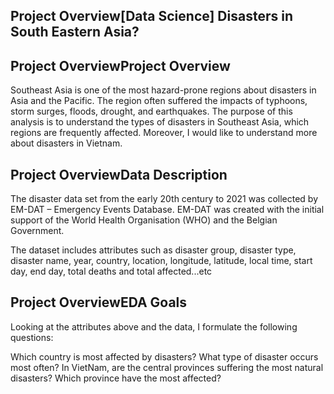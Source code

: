 ## Project Overview[Data Science] Disasters in South Eastern Asia?

## Project OverviewProject Overview
Southeast Asia is one of the most hazard-prone regions about disasters in Asia and the Pacific. The region often suffered the impacts of typhoons, storm surges, floods, drought, and earthquakes. The purpose of this analysis is to understand the types of disasters in Southeast Asia, which regions are frequently affected. Moreover, I would like to understand more about disasters in Vietnam.

## Project OverviewData Description
The disaster data set from the early 20th century to 2021 was collected by EM-DAT – Emergency Events Database. EM-DAT was created with the initial support of the World Health Organisation (WHO) and the Belgian Government.

The dataset includes attributes such as disaster group, disaster type, disaster name, year, country, location, longitude, latitude, local time, start day, end day, total deaths and total affected...etc

## Project OverviewEDA Goals
Looking at the attributes above and the data, I formulate the following questions:

Which country is most affected by disasters?
What type of disaster occurs most often?
In VietNam, are the central provinces suffering the most natural disasters? Which province have the most affected?
